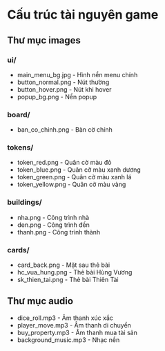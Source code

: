 # Cấu trúc tài nguyên game

## Thư mục images
### ui/
- main_menu_bg.jpg - Hình nền menu chính
- button_normal.png - Nút thường
- button_hover.png - Nút khi hover
- popup_bg.png - Nền popup

### board/
- ban_co_chinh.png - Bàn cờ chính

### tokens/
- token_red.png - Quân cờ màu đỏ
- token_blue.png - Quân cờ màu xanh dương
- token_green.png - Quân cờ màu xanh lá
- token_yellow.png - Quân cờ màu vàng

### buildings/
- nha.png - Công trình nhà
- den.png - Công trình đền
- thanh.png - Công trình thành

### cards/
- card_back.png - Mặt sau thẻ bài
- hc_vua_hung.png - Thẻ bài Hùng Vương
- sk_thien_tai.png - Thẻ bài Thiên Tài

## Thư mục audio
- dice_roll.mp3 - Âm thanh xúc xắc
- player_move.mp3 - Âm thanh di chuyển
- buy_property.mp3 - Âm thanh mua tài sản
- background_music.mp3 - Nhạc nền 